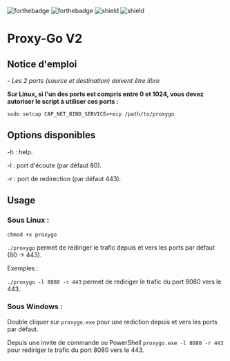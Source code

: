 ![forthebadge](https://forthebadge.com/images/badges/0-percent-optimized.svg) ![forthebadge](https://forthebadge.com/images/badges/made-with-go.svg) ![shield](https://img.shields.io/badge/Usage-serveur-lightgrey) ![shield](https://img.shields.io/badge/Status-Production-green) 

# Proxy-Go V2
## Notice d'emploi

*- Les 2 ports (source et destination) doivent être libre*

**Sur Linux, si l'un des ports est compris entre 0 et 1024, vous devez autoriser le script à utiliser ces ports :**

`sudo setcap CAP_NET_BIND_SERVICE=+eip /path/to/proxygo`

## Options disponibles

-h : help.

-l : port d'écoute (par défaut 80).

-r : port de redirection (par défaut 443).


## Usage

### Sous Linux :

`chmod +x proxygo`

`./proxygo` permet de rediriger le trafic depuis et vers les ports par défaut (80 -> 443).

Exemples :

`./proxygo -l 8080 -r 443` permet de rediriger le trafic du port 8080 vers le 443.

### Sous Windows :

Double cliquer sur `proxygo.exe` pour une rediction depuis et vers les ports par défaut.

Depuis une invite de commande ou PowerShell `proxygo.exe -l 8080 -r 443` pour rediriger le trafic du port 8080 vers le 443.
